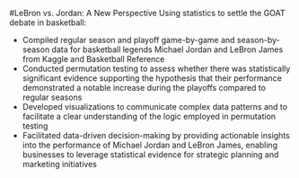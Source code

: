 #LeBron vs. Jordan: A New Perspective
Using statistics to settle the GOAT debate in basketball:
- Compiled regular season and playoff game-by-game and season-by-season data for basketball legends Michael Jordan and LeBron James from Kaggle and Basketball Reference
- Conducted permutation testing to assess whether there was statistically significant evidence supporting the
hypothesis that their performance demonstrated a notable increase during the playoffs compared to regular
seasons
- Developed visualizations to communicate complex data patterns and to facilitate a clear understanding of
the logic employed in permutation testing
- Facilitated data-driven decision-making by providing actionable insights into the performance of Michael
Jordan and LeBron James, enabling businesses to leverage statistical evidence for strategic planning and
marketing initiatives
